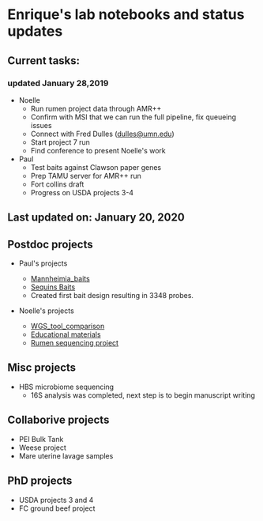 # Enrique's lab notebooks and status updates


## Current tasks:
### updated January 28,2019
* Noelle
  * Run rumen project data through AMR++
  * Confirm with MSI that we can run the full pipeline, fix queueing issues
  * Connect with Fred Dulles (dulles@umn.edu)
  * Start project 7 run
  * Find conference to present Noelle's work
* Paul
  * Test baits against Clawson paper genes
  * Prep TAMU server for AMR++ run
  * Fort collins draft
  * Progress on USDA projects 3-4
  
  




## Last updated on: January 20, 2020

Postdoc projects
----------------
* Paul's projects
  * [Mannheimia_baits](https://github.com/EnriqueDoster/project_lab_notebooks/blob/master/postdoc_projects/Mannheimia_baits.md)
  * [Sequins Baits](https://github.com/EnriqueDoster/project_lab_notebooks/blob/master/Other_projects/Baits_for_sequins_notebook.md)
  * Created first bait design resulting in 3348 probes.

* Noelle's projects
  * [WGS_tool_comparison](https://github.com/EnriqueDoster/project_lab_notebooks/blob/master/postdoc_projects/WGS_tool_comparison.md)
  * [Educational materials](https://github.com/EnriqueDoster/project_lab_notebooks/blob/master/postdoc_projects/Educational_materials.md)
  * [Rumen sequencing project](https://github.com/EnriqueDoster/project_lab_notebooks/blob/master/postdoc_projects/NCBA_rumen_project_notebook.md)

Misc projects
----------------
* HBS microbiome sequencing
  * 16S analysis was completed, next step is to begin manuscript writing


Collaborive projects
----------------
* PEI Bulk Tank
* Weese project
* Mare uterine lavage samples


PhD projects
----------------
* USDA projects 3 and 4
* FC ground beef project



